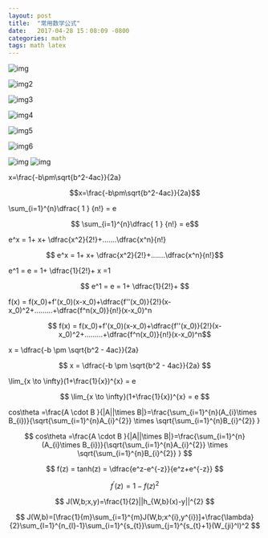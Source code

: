 ```yaml
---
layout: post
title:  "常用数学公式"
date:   2017-04-28 15：08:09 -0800
categories: math
tags: math latex
---
```


![img](http://www.mohu.org/info/symbols/1.GIF)

![img2](http://www.mohu.org/info/symbols/int.GIF)

![img3](http://www.mohu.org/info/symbols/frac.GIF)

![img4](http://www.mohu.org/info/symbols/vec.GIF)

![img5](http://www.mohu.org/info/symbols/brace.GIF)

![img6](http://www.mohu.org/info/symbols/overline.GIF)

![img](http://www.mohu.org/info/symbols/sqrt.GIF)
![img](http://www.mohu.org/info/symbols/foot.gif)

x=\frac{-b\pm\sqrt{b^2-4ac}}{2a}

$$x=\frac{-b\pm\sqrt{b^2-4ac}}{2a}$$

\sum_{i=1}^{n}\dfrac{ 1 } {n!} = e

$$  \sum_{i=1}^{n}\dfrac{ 1 } {n!} = e$$ 

e^x  = 1+ x+ \dfrac{x^2}{2!}+.......\dfrac{x^n}{n!}

$$ e^x  = 1+ x+ \dfrac{x^2}{2!}+.......\dfrac{x^n}{n!}$$


e^1 = e = 1+ \dfrac{1}{2!}+ 
x =1

$$ e^1 = e = 1+ \dfrac{1}{2!}+ $$

f(x) = f(x_0)+f'(x_0)(x-x_0)+\dfrac{f''(x_0)}{2!}(x-x_0)^2+.........+\dfrac{f^n(x_0)}{n!}(x-x_0)^n

$$ f(x) = f(x_0)+f'(x_0)(x-x_0)+\dfrac{f''(x_0)}{2!}(x-x_0)^2+.........+\dfrac{f^n(x_0)}{n!}(x-x_0)^n$$

x = \dfrac{-b \pm \sqrt{b^2 - 4ac}}{2a}

$$	x = \dfrac{-b \pm \sqrt{b^2 - 4ac}}{2a} $$

\lim_{x \to \infty}(1+\frac{1}{x})^{x} = e

$$ \lim_{x \to \infty}(1+\frac{1}{x})^{x} = e $$

cos\theta =\frac{A \cdot B }{|A||\times B|}=\frac{\sum_{i=1}^{n}(A_{i}\times B_{i})}{\sqrt{\sum_{i=1}^{n}A_{i}^{2}} \times \sqrt{\sum_{i=1}^{n}B_{i}^{2}} }

$$ cos\theta =\frac{A \cdot B }{|A||\times B|}=\frac{\sum_{i=1}^{n}(A_{i}\times B_{i})}{\sqrt{\sum_{i=1}^{n}A_{i}^{2}} \times \sqrt{\sum_{i=1}^{n}B_{i}^{2}} } $$

$$ f(z) = tanh(z) = \dfrac{e^z-e^{-z}}{e^z+e^{-z}} $$

$$ f^{'}(z)=1-f(z)^{2} $$

$$ J(W,b;x,y)=\frac{1}{2}||h_{W,b}(x)-y||^{2} $$

$$ J(W,b)=[\frac{1}{m}\sum_{i=1}^{m}J(W,b;x^{i},y^{i})]+\frac{\lambda}{2}\sum_{l=1}^{n_{l}-1}\sum_{i=1}^{s_{t}}\sum_{j=1}^{s_{t}+1}(W_{ji}^l)^2 $$








